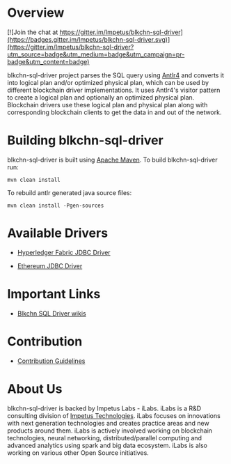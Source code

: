Overview
=========
[![Join the chat at https://gitter.im/Impetus/blkchn-sql-driver](https://badges.gitter.im/Impetus/blkchn-sql-driver.svg)](https://gitter.im/Impetus/blkchn-sql-driver?utm_source=badge&utm_medium=badge&utm_campaign=pr-badge&utm_content=badge)

blkchn-sql-driver project parses the SQL query using [Antlr4](http://www.antlr.org/) and converts it into logical plan 
and/or optimized physical plan, which can be used by different blockchain driver implementations.
It uses Antlr4's visitor pattern to create a logical plan and optionally an optimized physical plan. 
Blockchain drivers use these logical plan and physical plan along with corresponding blockchain clients 
to get the data in and out of the network.

Building blkchn-sql-driver
==========================

blkchn-sql-driver is built using [Apache Maven](http://maven.apache.org/). To build blkchn-sql-driver run:

    mvn clean install
    
To rebuild antlr generated java source files:

    mvn clean install -Pgen-sources
    
Available Drivers
=================

* [Hyperledger Fabric JDBC Driver](https://github.com/Impetus/fabric-jdbc-connector)

* [Ethereum JDBC Driver](https://github.com/Impetus/eth-jdbc-connector)
    
Important Links
===============

* [Blkchn SQL Driver wikis](https://github.com/Impetus/blkchn-sql-driver/wiki)

Contribution
============
* [Contribution Guidelines](https://github.com/Impetus/blkchn-sql-driver/blob/master/CONTRIBUTING.md)

About Us
========
blkchn-sql-driver is backed by Impetus Labs - iLabs. iLabs is a R&D consulting division of [Impetus Technologies](http://www.impetus.com). iLabs focuses on innovations with next generation technologies and creates practice areas and new products around them. iLabs is actively involved working on blockchain technologies, neural networking, distributed/parallel computing and advanced analytics using spark and big data ecosystem. iLabs is also working on various other Open Source initiatives.
